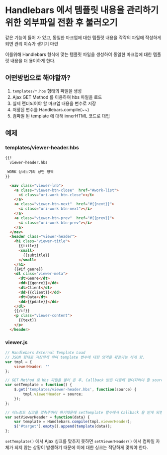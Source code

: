 # Handlebars 에서 템플릿 내용을 관리하기 위한 외부파일 전환 후 불러오기
같은 기능이 들어 가 있고, 동일한 마크업에 대한 템플릿 내용을 각각의 파일에 작성하게 되면 관리 이슈가 생기기 마련

이를위해 Handlebars 형식에 맞는 템플릿 파일을 생성하여 동일한 마크업에 대한 템플릿 내용을 더 용이하게 한다.

## 어떤방법으로 해야할까?
1. ```templates/*.hbs``` 형태의 파일을 생성
2. Ajax GET Method 를 이용하여 hbs 파일을 로드
3. 실제 랜더되어야 할 마크업 내용을 변수로 저장
4. 저장된 변수를 Handlebars.compile(~~) 
5. 컴파일 된 template 에 대해 innerHTML 코드로 대입

## 예제
### templates/viewer-header.hbs
```HTML
{{!
  viewer-header.hbs
 
 WORK 상세보기의 상단 영역
}}

  <nav class="viewer-lnb">
    <a class="viewer-btn-close"  href="#work-list">
      <i class="uri-work btn-close"></i>
    </a>
    <a class="viewer-btn-next"  href="#{{next}}">
      <i class="uri-work btn-next"></i>
    </a>
    <a class="viewer-btn-prev"  href="#{{prev}}">
      <i class="uri-work btn-prev"></i>
    </a>
  </nav>
  <header class="viewer-header">
    <h1 class="viewer-title">
      {{title}}
      <small>
        {{subtitle}}
      </small>
    </h1>
    {{#if genre}}
    <dl class="viewer-meta">
      <dt>Genre</dt>
      <dd>{{genre}}</dd>
      <dt>Client</dt>
      <dd>{{client}}</dd>
      <dt>Data</dt>
      <dd>{{pdate}}</dd>
    </dl>
    {{/if}}
    <p class="viewer-content">
      {{text}}
    </p>
  </header>
```

### viewer.js
```JavaScript
// Handlebars External Template Load
// JSON 형태로 저장하게 하여 template 변수에 대한 영역을 확장가능 하게 함.
var tmpl = {
	viewerHeader: ''
};

// GET Method 로 hbs 파일을 불러 온 후, Callback 받은 다음에 랜더되어야 할 source 를 변수로 저장
var setTemplate = function() {
	$.get('templates/viewer-header.hbs', function(source) {
		tmpl.viewerHeader = source;
	});
};

// 어느정도 싱크를 맞춰주어야 하기때문에 setTemplate 함수에서 Callback 을 받게 되면 아래 함수를 실행시키는 로직을 짜서 반영
var setViewerHeader = function(data) {
    var template = Handlebars.compile(tmpl.viewerHeader);
    $('#target').empty().append(template(data));
};
```

```setTemplate()``` 에서 Ajax 싱크를 맞추지 못하면 ```setViewerHeader()``` 에서 컴파일 자체가 되지 않는 상황이 발생하기 때문에 이에 대한 싱크는 적당하게 맞춰야 한다.